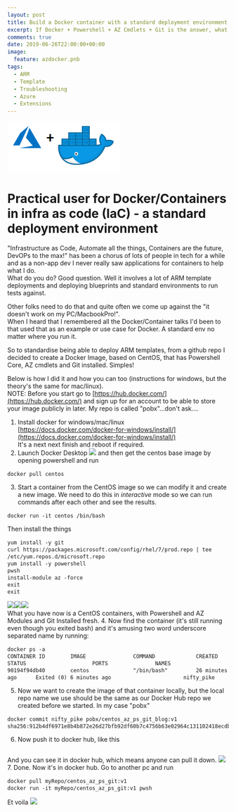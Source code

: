 ```yaml
---
layout: post
title: Build a Docker container with a standard deployment environment
excerpt: If Docker + Powershell + AZ Cmdlets + Git is the answer, what is the question !?
comments: true
date: 2019-06-26T22:00:00+00:00
image:
  feature: azdocker.pnb
tags: 
  - ARM
  - Template
  - Troubleshooting
  - Azure
  - Extensions
---
```

<img src="/public/azdocker.png">   

# Practical user for Docker/Containers in infra as code (IaC) - a standard deployment environment

"Infrastructure as Code, Automate all the things, Containers are the future, DevOPs to the max!" has been a chorus of lots of people in tech for a while and as a non-app dev I never really saw applications for containers to help what I do.  
What do you do? Good question. Well it involves a lot of ARM template deployments and deploying blueprints and standard environments to run tests against.  

Other folks need to do that and quite often we come up against the "it doesn't work on my PC/MacbookPro!".  
When I heard that I remembered all the Docker/Container talks I'd been to that used that as an example or use case for Docker. A standard env no matter where you run it.  

So to standardise being able to deploy ARM templates, from a github repo I decided to create a Docker Image, based on CentOS, that has Powershell Core, AZ cmdlets and Git installed. Simples!  

Below is how I did it and how you can too (instructions for windows, but the theory's the same for mac/linux).  
NOTE: Before you start go to [https://hub.docker.com/](https://hub.docker.com/) and sign up for an account to be able to store your image publicly in later. My repo is called "pobx"...don't ask....

1. Install docker for windows/mac/linux  
[https://docs.docker.com/docker-for-windows/install/](https://docs.docker.com/docker-for-windows/install/)  
It's a next next finish and reboot if required.
2.  Launch Docker Desktop <img src="/public/docker.png"> and then get the centos base image by opening powershell and run  
```
docker pull centos
```
3. Start a container from the CentOS image so we can modify it and create a new image. We need to do this in *interactive* mode so we can run commands after each other and see the results.
```
docker run -it centos /bin/bash
```
Then install the things
```
yum install -y git  
curl https://packages.microsoft.com/config/rhel/7/prod.repo | tee /etc/yum.repos.d/microsoft.repo  
yum install -y powershell  
pwsh  
install-module az -force  
exit  
exit  
````
<img src="/public/installs1.png"><img src="/public/installs2.png"><img src="/public/installs3.png">  
What you have now is a CentOS containers, with Powershell and AZ Modules and Git Installed fresh.
4. Now find the container (it's still running even though you exited bash) and it's amusing two word underscore separated name by running:  
```
docker ps -a  
CONTAINER ID        IMAGE               COMMAND             CREATED             STATUS                     PORTS               NAMES  
90194f94db40        centos              "/bin/bash"         26 minutes ago      Exited (0) 6 minutes ago                       nifty_pike  
```
5. Now we want to create the image of that container locally, but the local repo name we use should be the same as our Docker Hub repo we created before we started. In my case "pobx"
```
docker commit nifty_pike pobx/centos_az_ps_git_blog:v1
sha256:912b4df6971e8b4b872e26d27bfb92df60b7c4756b63e02964c131102418ecdb
```
6. Now push it to docker hub, like this
```

```
And you can see it in docker hub, which means anyone can pull it down.
<img src="/public/dockerhub.png">
7. Done. Now it's in docker hub.  Go to another pc and run
```
docker pull myRepo/centos_az_ps_git:v1
docker run -it myRepo/centos_az_ps_git:v1 pwsh
```  
Et voila
<img src="/public/finishedimage.png">
